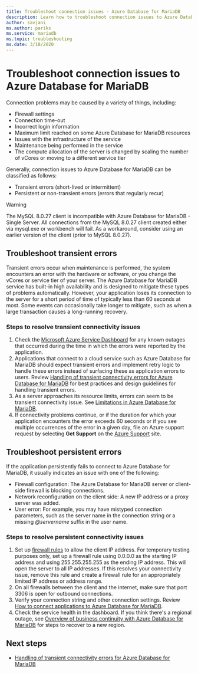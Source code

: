 ```yaml
---
title: Troubleshoot connection issues - Azure Database for MariaDB
description: Learn how to troubleshoot connection issues to Azure Database for MariaDB, including transient errors requiring retries, firewall issues, and outages.
author: savjani
ms.author: pariks
ms.service: mariadb
ms.topic: troubleshooting
ms.date: 3/18/2020
---
```


# Troubleshoot connection issues to Azure Database for MariaDB

Connection problems may be caused by a variety of things, including:

* Firewall settings
* Connection time-out
* Incorrect login information
* Maximum limit reached on some Azure Database for MariaDB resources
* Issues with the infrastructure of the service
* Maintenance being performed in the service
* The compute allocation of the server is changed by scaling the number of vCores or moving to a different service tier

Generally, connection issues to Azure Database for MariaDB can be classified as follows:

* Transient errors (short-lived or intermittent)
* Persistent or non-transient errors (errors that regularly recur)

> [!WARNING]
> The MySQL 8.0.27 client is incompatible with Azure Database for MariaDB - Single Server. All connections from the MySQL 8.0.27 client created either via mysql.exe or workbench will fail. As a workaround, consider using an earlier version of the client (prior to MySQL 8.0.27).

## Troubleshoot transient errors

Transient errors occur when maintenance is performed, the system encounters an error with the hardware or software, or you change the vCores or service tier of your server. The Azure Database for MariaDB service has built-in high availability and is designed to mitigate these types of problems automatically. However, your application loses its connection to the server for a short period of time of typically less than 60 seconds at most. Some events can occasionally take longer to mitigate, such as when a large transaction causes a long-running recovery.

### Steps to resolve transient connectivity issues

1. Check the [Microsoft Azure Service Dashboard](https://azure.microsoft.com/status) for any known outages that occurred during the time in which the errors were reported by the application.
2. Applications that connect to a cloud service such as Azure Database for MariaDB should expect transient errors and implement retry logic to handle these errors instead of surfacing these as application errors to users. Review [Handling of transient connectivity errors for Azure Database for MariaDB](concepts-connectivity.md) for best practices and design guidelines for handling transient errors.
3. As a server approaches its resource limits, errors can seem to be transient connectivity issue. See [Limitations in Azure Database for MariaDB](concepts-limits.md).
4. If connectivity problems continue, or if the duration for which your application encounters the error exceeds 60 seconds or if you see multiple occurrences of the error in a given day, file an Azure support request by selecting **Get Support** on the [Azure Support](https://azure.microsoft.com/support/options) site.

## Troubleshoot persistent errors

If the application persistently fails to connect to Azure Database for MariaDB, it usually indicates an issue with one of the following:

* Firewall configuration: The Azure Database for MariaDB server or client-side firewall is blocking connections.
* Network reconfiguration on the client side: A new IP address or a proxy server was added.
* User error: For example, you may have mistyped connection parameters, such as the server name in the connection string or a missing *\@servername* suffix in the user name.

### Steps to resolve persistent connectivity issues

1. Set up [firewall rules](howto-manage-firewall-portal.md) to allow the client IP address. For temporary testing purposes only, set up a firewall rule using 0.0.0.0 as the starting IP address and using 255.255.255.255 as the ending IP address. This will open the server to all IP addresses. If this resolves your connectivity issue, remove this rule and create a firewall rule for an appropriately limited IP address or address range.
2. On all firewalls between the client and the internet, make sure that port 3306 is open for outbound connections.
3. Verify your connection string and other connection settings. Review [How to connect applications to Azure Database for MariaDB](howto-connection-string.md).
4. Check the service health in the dashboard. If you think there's a regional outage, see [Overview of business continuity with Azure Database for MariaDB](concepts-business-continuity.md) for steps to recover to a new region.

## Next steps

* [Handling of transient connectivity errors for Azure Database for MariaDB](concepts-connectivity.md)
